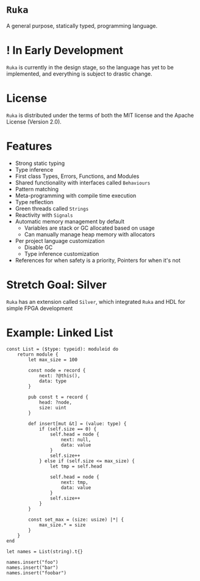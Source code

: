# `Ruka`
A general purpose, statically typed, programming language.

# ! In Early Development
`Ruka` is currently in the design stage, so the language has yet to be implemented, and everything is subject to drastic change.

# License
`Ruka` is distributed under the terms of both the MIT license and the Apache License (Version 2.0).

# Features
- Strong static typing
- Type inference
- First class Types, Errors, Functions, and Modules
- Shared functionality with interfaces called `Behaviours`
- Pattern matching
- Meta-programming with compile time execution
- Type reflection
- Green threads called `Strings`
- Reactivity with `Signals`
- Automatic memory management by default
    - Variables are stack or GC allocated based on usage
    - Can manually manage heap memory with allocators
- Per project language customization
    - Disable GC
    - Type inference customization
- References for when safety is a priority, Pointers for when it's not

# Stretch Goal: Silver
`Ruka` has an extension called `Silver`, which integrated `Ruka` and HDL for simple FPGA development

# Example: Linked List
```
const List = ($type: typeid): moduleid do
    return module {
        let max_size = 100

        const node = record {
            next: ?@this(),
            data: type
        }

        pub const t = record {
            head: ?node,
            size: uint
        }

        def insert[mut &t] = (value: type) {
            if (self.size == 0) {
                self.head = node {
                    next: null,
                    data: value
                }
                self.size++ 
            } else if (self.size <= max_size) {
                let tmp = self.head

                self.head = node {
                    next: tmp,
                    data: value
                }
                self.size++ 
            }
        }

        const set_max = (size: usize) |*| {
            max_size.* = size
        }
    }
end

let names = List(string).t{}

names.insert("foo")
names.insert("bar")
names.insert("foobar")
```
